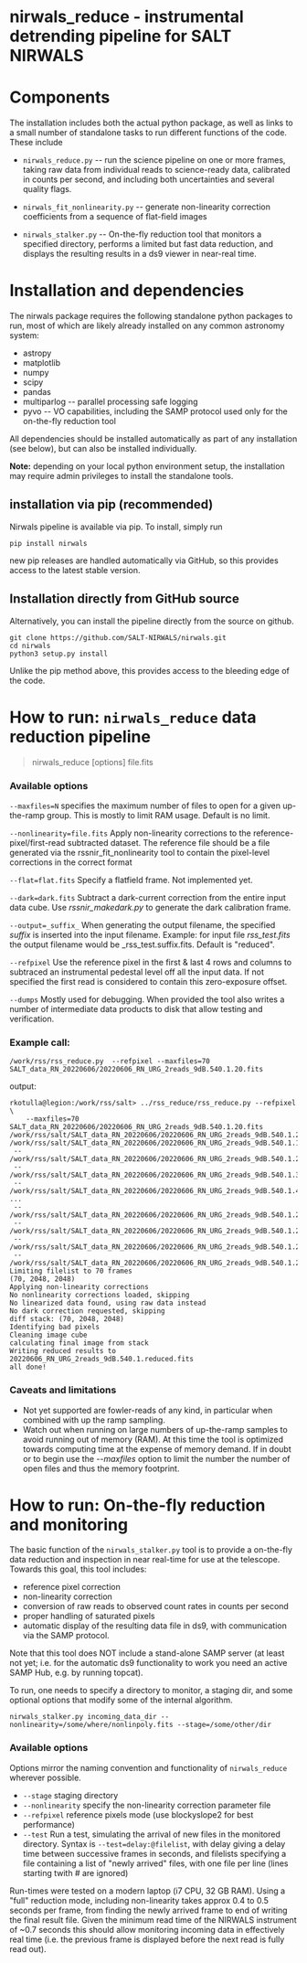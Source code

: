 # nirwals_reduce - instrumental detrending pipeline for SALT NIRWALS

# Components

The installation includes both the actual python package, as well as links to a small number of 
standalone tasks to run different functions of the code. These include

* `nirwals_reduce.py` -- run the science pipeline on one or more frames, taking raw data from individual reads to 
science-ready data, calibrated in counts per second, and including both uncertainties and several quality flags.

* `nirwals_fit_nonlinearity.py` -- generate non-linearity correction coefficients from a sequence of flat-field images

* ```nirwals_stalker.py``` -- On-the-fly reduction tool that monitors a specified directory, performs a limited but fast
data reduction, and displays the resulting results in a ds9 viewer in near-real time.

# Installation and dependencies

The nirwals package requires the following standalone python packages to run, most of which are likely already installed
on any common astronomy system:

* astropy
* matplotlib
* numpy
* scipy
* pandas 
* multiparlog -- parallel processing safe logging 
* pyvo -- VO capabilities, including the SAMP protocol used only for the on-the-fly reduction tool

All dependencies should be installed automatically as part of any installation (see below), but can also be installed
individually.

**Note:** depending on your local python environment setup, the installation may require admin privileges to install the
standalone tools. 

## installation via pip (recommended)

Nirwals pipeline is available via pip. To install, simply run

```
pip install nirwals
```

new pip releases are handled automatically via GitHub, so this provides access to the latest stable version.

## Installation directly from GitHub source

Alternatively, you can install the pipeline directly from the source on github. 

```
git clone https://github.com/SALT-NIRWALS/nirwals.git
cd nirwals
python3 setup.py install
```

Unlike the pip method above, this provides access to the bleeding edge of the code.


# How to run: `nirwals_reduce` data reduction pipeline

> nirwals_reduce [options] file.fits

### Available options

  `--maxfiles=N` specifies the maximum number of files to open for a given 
  up-the-ramp group. This is mostly to limit RAM usage. Default is no limit.

  `--nonlinearity=file.fits` 
  Apply non-linearity corrections to the reference-pixel/first-read subtracted 
  dataset. The reference file should be a file generated via the 
  rssnir_fit_nonlinearity tool to contain the pixel-level corrections in the 
  correct format

  `--flat=flat.fits`
  Specify a flatfield frame. Not implemented yet.

  `--dark=dark.fits`
  Subtract a dark-current correction from the entire input data cube. Use 
  _rssnir_makedark.py_ to generate the dark calibration frame.

  `--output=_suffix_` 
  When generating the output filename, the specified _suffix_ is inserted into the 
  input filename. Example: for input file _rss_test.fits_ the output filename would 
  be _rss_test.suffix.fits. Default is "reduced".

  `--refpixel` 
  Use the reference pixel in the first & last 4 rows and columns to 
  subtraced an instrumental pedestal level off all the input data. If not specified 
  the first read is considered to contain this zero-exposure offset. 

  `--dumps` Mostly used for debugging. When provided the tool also writes a number
  of intermediate data products to disk that allow testing and verification.
    
### Example call:

```/work/rss/rss_reduce.py  --refpixel --maxfiles=70 SALT_data_RN_20220606/20220606_RN_URG_2reads_9dB.540.1.20.fits```

output:

```
rkotulla@legion:/work/rss/salt> ../rss_reduce/rss_reduce.py --refpixel \
    --maxfiles=70 SALT_data_RN_20220606/20220606_RN_URG_2reads_9dB.540.1.20.fits
/work/rss/salt/SALT_data_RN_20220606/20220606_RN_URG_2reads_9dB.540.1.20.fits
/work/rss/salt/SALT_data_RN_20220606/20220606_RN_URG_2reads_9dB.540.1.1.fits
 -- /work/rss/salt/SALT_data_RN_20220606/20220606_RN_URG_2reads_9dB.540.1.2.fits
 -- /work/rss/salt/SALT_data_RN_20220606/20220606_RN_URG_2reads_9dB.540.1.3.fits
 -- /work/rss/salt/SALT_data_RN_20220606/20220606_RN_URG_2reads_9dB.540.1.4.fits
...
 -- /work/rss/salt/SALT_data_RN_20220606/20220606_RN_URG_2reads_9dB.540.1.247.fits
 -- /work/rss/salt/SALT_data_RN_20220606/20220606_RN_URG_2reads_9dB.540.1.248.fits
 -- /work/rss/salt/SALT_data_RN_20220606/20220606_RN_URG_2reads_9dB.540.1.249.fits
 -- /work/rss/salt/SALT_data_RN_20220606/20220606_RN_URG_2reads_9dB.540.1.250.fits
Limiting filelist to 70 frames
(70, 2048, 2048)
Applying non-linearity corrections
No nonlinearity corrections loaded, skipping
No linearized data found, using raw data instead
No dark correction requested, skipping
diff stack: (70, 2048, 2048)
Identifying bad pixels
Cleaning image cube
calculating final image from stack
Writing reduced results to 20220606_RN_URG_2reads_9dB.540.1.reduced.fits
all done!
```

### Caveats and limitations

- Not yet supported are fowler-reads of any kind, in particular when combined with 
  up the ramp sampling.
- Watch out when running on large numbers of up-the-ramp samples to avoid running out
  of memory (RAM). At this time the tool is optimized towards computing time at the 
  expense of memory demand. If in doubt or to begin use the _--maxfiles_ option to limit the number
  the number of open files and thus the memory footprint.


# How to run: On-the-fly reduction and monitoring

The basic function of the `nirwals_stalker.py` tool is to provide a on-the-fly data reduction and inspection in near 
real-time for use at the telescope. Towards this goal, this tool includes:

* reference pixel correction
* non-linearity correction 
* conversion of raw reads to observed count rates in counts per second
* proper handling of saturated pixels
* automatic display of the resulting data file in ds9, with communication via the SAMP protocol.

Note that this tool does NOT include a stand-alone SAMP server (at least not yet; i.e. for the automatic ds9 
functionality to work you need an active SAMP Hub, e.g. by running topcat).

To run, one needs to specify a directory to monitor, a staging dir, and some optional options that modify some of the 
internal algorithm.

```
nirwals_stalker.py incoming_data_dir --nonlinearity=/some/where/nonlinpoly.fits --stage=/some/other/dir
```

### Available options

Options mirror the naming convention and functionality of `nirwals_reduce` wherever possible.

* `--stage` staging directory
* `--nonlinearity` specify the non-linearity correction parameter file
* `--refpixel` reference pixels mode (use blockyslope2 for best performance)
* `--test` Run a test, simulating the arrival of new files in the monitored directory. Syntax is 
`--test=delay:@filelist`, with delay giving a delay time between successive frames in seconds, and filelists specifying 
a file containing a list of "newly arrived" files, with one file per line (lines starting twith # are ignored)

Run-times were tested on a modern laptop (i7 CPU, 32 GB RAM). Using a "full" reduction mode, including non-linearity 
takes approx 0.4 to 0.5 seconds per frame, from finding the newly arrived frame to end of writing the final result file. 
Given the minimum read time of the NIRWALS instrument of ~0.7 seconds this should allow monitoring incoming data in 
effectively real time (i.e. the previous frame is displayed before the next read is fully read out). 
